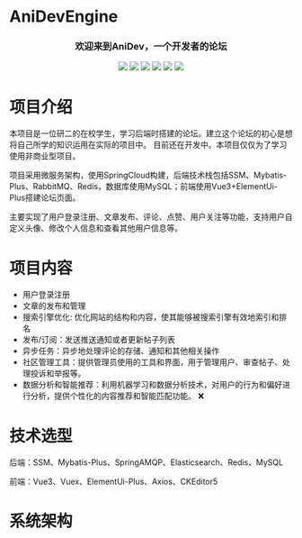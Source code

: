 # AniDevEngine

<p align="center">
<h3 align="center">
  欢迎来到AniDev，一个开发者的论坛
</h3>
</p>
<p align="center">
<img src="https://img.shields.io/badge/JDK-1.8-green.svg" ></img>
<img src="https://img.shields.io/badge/springboot-2.3.7.RELEASE-green" ></img>
<img src="https://img.shields.io/badge/SpringCloud-Hoxton.SR9-brightgreen" ></img>
<img src="https://img.shields.io/badge/Mybatis--Plus-3.4.1-blue" ></img>
<img src="https://img.shields.io/badge/Vue-3.2.47-green" ></img>
<img src="https://img.shields.io/badge/license-Apache2.0-blue" ></img>
</p>



# 项目介绍

本项目是一位研二的在校学生，学习后端时搭建的论坛。建立这个论坛的初心是想将自己所学的知识运用在实际的项目中。 目前还在开发中。本项目仅仅为了学习使用非商业型项目。

项目采用微服务架构，使用SpringCloud构建，后端技术栈包括SSM、Mybatis-Plus、RabbitMQ、Redis，数据库使用MySQL；前端使用Vue3+ElementUi-Plus搭建论坛页面。

主要实现了用户登录注册、文章发布、评论、点赞、用户关注等功能，支持用户自定义头像、修改个人信息和查看其他用户信息等。



# 项目内容

* 用户登录注册   
* 文章的发布和管理  
* 搜索引擎优化:  优化网站的结构和内容，使其能够被搜索引擎有效地索引和排名
* 发布/订阅：发送推送通知或者更新帖子列表 
* 异步任务：异步地处理评论的存储、通知和其他相关操作 
* 社区管理工具：提供管理员使用的工具和界面，用于管理用户、审查帖子、处理投诉和举报等。  
* 数据分析和智能推荐：利用机器学习和数据分析技术，对用户的行为和偏好进行分析，提供个性化的内容推荐和智能匹配功能。 ❌



# 技术选型

后端：SSM、Mybatis-Plus、SpringAMQP、Elasticsearch、Redis、MySQL

前端：Vue3、Vuex、ElementUi-Plus、Axios、CKEditor5



# 系统架构

